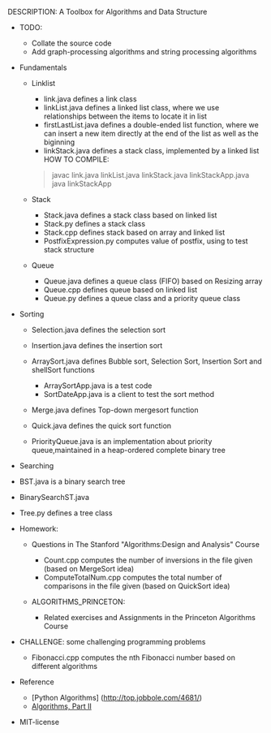 DESCRIPTION: A Toolbox for Algorithms and Data Structure

* TODO: 
  - Collate the source code
  - Add graph-processing algorithms and string processing algorithms

* Fundamentals
  - Linklist
    + link.java defines a link class
    + linkList.java defines a linked list class, where we use relationships between the items to locate it in list
    + firstLastList.java defines a double-ended list function, where we can insert a new item directly at the end of the list as well as the biginning
    + linkStack.java defines a stack class, implemented by a linked list
     HOW TO COMPILE:
     >javac link.java linkList.java linkStack.java linkStackApp.java
     >java linkStackApp

  - Stack
    + Stack.java defines a stack class based on linked list
    + Stack.py defines a stack class
    + Stack.cpp defines stack based on array and linked list
    + PostfixExpression.py computes value of postfix, using to test stack structure

  - Queue
    + Queue.java defines a queue class (FIFO) based on Resizing array
    + Queue.cpp defines queue based on linked list
    + Queue.py defines a queue class and a priority queue class

* Sorting
  - Selection.java defines the selection sort
  - Insertion.java defines the insertion sort
  - ArraySort.java defines Bubble sort, Selection Sort, Insertion Sort and shellSort functions

    + ArraySortApp.java is a test code
    + SortDateApp.java is a client to test the sort method

  - Merge.java defines Top-down mergesort function
  - Quick.java defines the quick sort function

  - PriorityQueue.java is an implementation about priority queue,maintained in a heap-ordered complete binary tree

 * Searching
  - BST.java is a binary search tree
  - BinarySearchST.java

  - Tree.py defines a tree  class

 
* Homework: 
  - Questions in The Stanford "Algorithms:Design and Analysis" Course
    + Count.cpp computes the number of inversions in the file given (based on MergeSort idea)
    + ComputeTotalNum.cpp computes the total number of comparisons in the file given (based on QuickSort idea)

  - ALGORITHMS_PRINCETON:
    + Related exercises and Assignments in the Princeton Algorithms Course


* CHALLENGE: some challenging programming problems
  - Fibonacci.cpp computes the nth Fibonacci number based on different algorithms
  
* Reference
  - [Python Algorithms] (http://top.jobbole.com/4681/)
  - [Algorithms, Part II](https://class.coursera.org/algs4partII-006) 
  
* MIT-license
